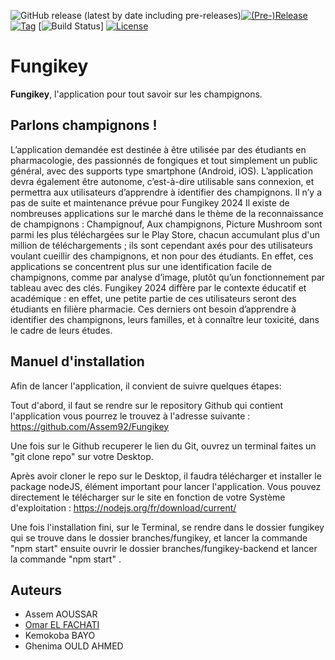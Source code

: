 <img alt="GitHub release (latest by date including pre-releases)" src="https://img.shields.io/github/v/release/Assem92/Fungikey?include_prereleases">[![(Pre-)Release](https://img.shields.io/github/release/Assem92/Fungikey/all.svg?label=(pre-)release&style=flat-square)](build.gradle)
[![Tag](https://img.shields.io/github/tag/Assem92/Fungikey.svg?label=tag&style=flat-square)](build.gradle)
[![Build Status](https://img.shields.io/travis/Assem92/Fungikey/master.svg?style=flat-square)]
[![License](https://img.shields.io/github/license/pascalpoizat/template-java-project.svg?style=flat-square)](LICENSE)



# Fungikey

**Fungikey**, l'application pour tout savoir sur les champignons. 

## Parlons champignons !

L’application demandée est destinée à être utilisée par des étudiants en pharmacologie, des passionnés de fongiques et tout simplement un public général, avec des supports type smartphone (Android, iOS). L’application devra également être autonome, c’est-à-dire utilisable sans connexion, et permettra aux utilisateurs d’apprendre à identifier des champignons. 
Il n’y a pas de suite et maintenance prévue pour Fungikey 2024
Il existe de nombreuses applications sur le marché dans le thème de la reconnaissance de champignons : Champignouf, Aux champignons, Picture Mushroom sont parmi les plus téléchargées sur le Play Store, chacun accumulant plus d'un million de téléchargements ; ils sont cependant axés pour des utilisateurs voulant cueillir des champignons, et non pour des étudiants. En effet, ces applications se concentrent plus sur une identification facile de champignons, comme par analyse d’image, plutôt qu’un fonctionnement par tableau avec des clés. Fungikey 2024 diffère par le contexte éducatif et académique : en effet, une petite partie de ces utilisateurs seront des étudiants en filière pharmacie. Ces derniers ont besoin d’apprendre à identifier des champignons, leurs familles, et à connaître leur toxicité, dans le cadre de leurs études.


## Manuel d'installation 

Afin de lancer l'application, il convient de suivre quelques étapes: 

Tout d'abord, il faut se rendre sur le repository Github qui contient l'application vous pourrez le trouvez à l'adresse suivante : 
    https://github.com/Assem92/Fungikey

Une fois sur le Github recuperer le lien du Git, ouvrez un terminal faites un "git clone repo" sur votre Desktop.  

Après avoir cloner le repo sur le Desktop, il faudra télécharger et installer le package nodeJS, élément important pour lancer l'application. Vous pouvez directement le télécharger sur le site en fonction de votre Système d'exploitation : https://nodejs.org/fr/download/current/

Une fois l'installation fini, sur le Terminal, se rendre dans le dossier fungikey qui se trouve dans le dossier branches/fungikey, et lancer la commande "npm start" ensuite ouvrir le dossier branches/fungikey-backend et lancer la commande "npm start" .




## Auteurs

* Assem AOUSSAR 
* [Omar EL FACHATI](https://github.com/ofachati)
* Kemokoba BAYO
* Ghenima OULD AHMED 
 

